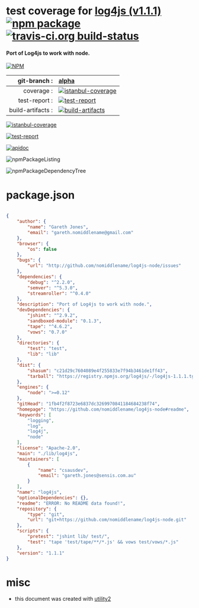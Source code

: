 # test coverage for  [log4js (v1.1.1)](https://github.com/nomiddlename/log4js-node#readme)  [![npm package](https://img.shields.io/npm/v/npmtest-log4js.svg?style=flat-square)](https://www.npmjs.org/package/npmtest-log4js) [![travis-ci.org build-status](https://api.travis-ci.org/npmtest/node-npmtest-log4js.svg)](https://travis-ci.org/npmtest/node-npmtest-log4js)
#### Port of Log4js to work with node.

[![NPM](https://nodei.co/npm/log4js.png?downloads=true)](https://www.npmjs.com/package/log4js)

| git-branch : | [alpha](https://github.com/npmtest/node-npmtest-log4js/tree/alpha)|
|--:|:--|
| coverage : | [![istanbul-coverage](https://npmtest.github.io/node-npmtest-log4js/build/coverage.badge.svg)](https://npmtest.github.io/node-npmtest-log4js/build/coverage.html/index.html)|
| test-report : | [![test-report](https://npmtest.github.io/node-npmtest-log4js/build/test-report.badge.svg)](https://npmtest.github.io/node-npmtest-log4js/build/test-report.html)|
| build-artifacts : | [![build-artifacts](https://npmtest.github.io/node-npmtest-log4js/glyphicons_144_folder_open.png)](https://github.com/npmtest/node-npmtest-log4js/tree/gh-pages/build)|

[![istanbul-coverage](https://npmtest.github.io/node-npmtest-log4js/build/screenCapture.buildCustomOrg.browser.coverage.html.png)](https://npmtest.github.io/node-npmtest-log4js/build/coverage.html/index.html)

[![test-report](https://npmtest.github.io/node-npmtest-log4js/build/screenCapture.buildCustomOrg.browser.%252Fhome%252Ftravis%252Fbuild%252Fnpmtest%252Fnode-npmtest-log4js%252Ftmp%252Fbuild%252Ftest-report.html.png)](https://npmtest.github.io/node-npmtest-log4js/build/test-report.html)

[![apidoc](https://npmdoc.github.io/node-npmdoc-log4js/build/screenCapture.buildApidoc.browser.%252Fhome%252Ftravis%252Fbuild%252Fnpmdoc%252Fnode-npmdoc-log4js%252Ftmp%252Fbuild%252Fapidoc.html.png)](https://npmdoc.github.io/node-npmdoc-log4js/build/apidoc.html)

![npmPackageListing](https://npmtest.github.io/node-npmtest-log4js/build/screenCapture.npmPackageListing.svg)

![npmPackageDependencyTree](https://npmtest.github.io/node-npmtest-log4js/build/screenCapture.npmPackageDependencyTree.svg)



# package.json

```json

{
    "author": {
        "name": "Gareth Jones",
        "email": "gareth.nomiddlename@gmail.com"
    },
    "browser": {
        "os": false
    },
    "bugs": {
        "url": "http://github.com/nomiddlename/log4js-node/issues"
    },
    "dependencies": {
        "debug": "^2.2.0",
        "semver": "^5.3.0",
        "streamroller": "^0.4.0"
    },
    "description": "Port of Log4js to work with node.",
    "devDependencies": {
        "jshint": "^2.9.2",
        "sandboxed-module": "0.1.3",
        "tape": "^4.6.2",
        "vows": "0.7.0"
    },
    "directories": {
        "test": "test",
        "lib": "lib"
    },
    "dist": {
        "shasum": "c21d29c7604089e4f255833e7f94b3461de1ff43",
        "tarball": "https://registry.npmjs.org/log4js/-/log4js-1.1.1.tgz"
    },
    "engines": {
        "node": ">=0.12"
    },
    "gitHead": "1fb4f2f8723e6837dc3269970841184684238f74",
    "homepage": "https://github.com/nomiddlename/log4js-node#readme",
    "keywords": [
        "logging",
        "log",
        "log4j",
        "node"
    ],
    "license": "Apache-2.0",
    "main": "./lib/log4js",
    "maintainers": [
        {
            "name": "csausdev",
            "email": "gareth.jones@sensis.com.au"
        }
    ],
    "name": "log4js",
    "optionalDependencies": {},
    "readme": "ERROR: No README data found!",
    "repository": {
        "type": "git",
        "url": "git+https://github.com/nomiddlename/log4js-node.git"
    },
    "scripts": {
        "pretest": "jshint lib/ test/",
        "test": "tape 'test/tape/**/*.js' && vows test/vows/*.js"
    },
    "version": "1.1.1"
}
```



# misc
- this document was created with [utility2](https://github.com/kaizhu256/node-utility2)
